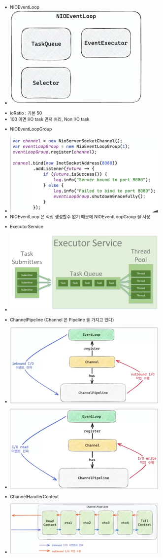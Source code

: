 * NIOEventLoop
* ![img.png](img.png)
- ioRatio : 기본 50
- 100 이면 I/O task 먼저 처리, Non I/O task

* NIOEventLoopGroup
- ![img_1.png](img_1.png)
- NIOEventLoop 은 직접 생성할수 없기 때문에 NIOEventLoopGroup 을 사용

* ExecutorService
- ![img_2.png](img_2.png)

* ChannelPipeline (Channel 은 Pipeline 을 가지고 있다)
- ![img_3.png](img_3.png)
- ![img_4.png](img_4.png)

- ChannelHandlerContext
- ![img_5.png](img_5.png)